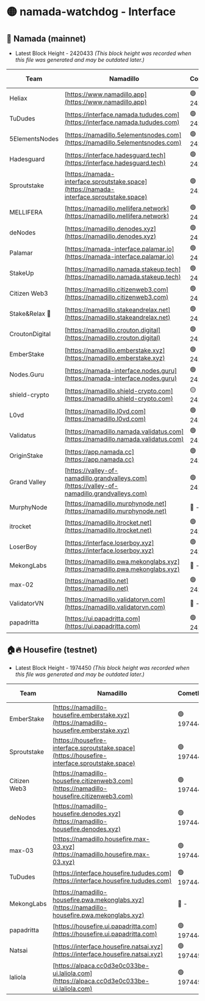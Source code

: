 # 🟡 namada-watchdog - Interface

## 🚀 Namada (mainnet)
- Latest Block Height - 2420433 *(This block height was recorded when this file was generated and may be outdated later.)*

| Team | Namadillo | CometBFT | Indexer | MASP Indexer |
|-|-|-|-|-|
| Heliax | [https://www.namadillo.app](https://www.namadillo.app) | 🟢 2420414 | 🟢 2420414 | 🟢 2420414 |
| TuDudes | [https://interface.namada.tududes.com](https://interface.namada.tududes.com) | 🟢 2420415 | 🟢 2420415 | 🟢 2420415 |
| 5ElementsNodes | [https://namadillo.5elementsnodes.com](https://namadillo.5elementsnodes.com) | 🟢 2420415 | 🟢 2420415 | 🟢 2420415 |
| Hadesguard | [https://interface.hadesguard.tech](https://interface.hadesguard.tech) | 🟢 2420416 | 🟢 2420416 | 🟢 2420416 |
| Sproutstake | [https://namada-interface.sproutstake.space](https://namada-interface.sproutstake.space) | 🟢 2420416 | 🟢 2420416 | 🟢 2420416 |
| MELLIFERA | [https://namadillo.mellifera.network](https://namadillo.mellifera.network) | 🟢 2420417 | 🟢 2420417 | 🟢 2420417 |
| deNodes | [https://namadillo.denodes.xyz](https://namadillo.denodes.xyz) | 🟢 2420418 | 🟢 2420418 | 🟢 2420418 |
| Palamar | [https://namada-interface.palamar.io](https://namada-interface.palamar.io) | 🟢 2420419 | 🟢 2420419 | 🟢 2420418 |
| StakeUp | [https://namadillo.namada.stakeup.tech](https://namadillo.namada.stakeup.tech) | 🟢 2420419 | 🟢 2420419 | 🟢 2420419 |
| Citizen Web3 | [https://namadillo.citizenweb3.com](https://namadillo.citizenweb3.com) | 🟢 2420420 | 🟢 2420420 | 🟢 2420420 |
| Stake&Relax 🦥 | [https://namadillo.stakeandrelax.net](https://namadillo.stakeandrelax.net) | 🟢 2420421 | 🟢 2420421 | 🟢 2420420 |
| CroutonDigital | [https://namadillo.crouton.digital](https://namadillo.crouton.digital) | 🟢 2420422 | 🟢 2420422 | 🟢 2420422 |
| EmberStake | [https://namadillo.emberstake.xyz](https://namadillo.emberstake.xyz) | 🟢 2420422 | 🟢 2420422 | 🟢 2420422 |
| Nodes.Guru | [https://namada-interface.nodes.guru](https://namada-interface.nodes.guru) | 🟢 2420423 | 🟢 2420423 | 🟢 2420423 |
| shield-crypto | [https://namadillo.shield-crypto.com](https://namadillo.shield-crypto.com) | 🟡 2420306 | 🟡 2420257 | 🟡 2420306 |
| L0vd | [https://namadillo.l0vd.com](https://namadillo.l0vd.com) | 🟢 2420424 | 🟢 2420424 | 🟢 2420424 |
| Validatus | [https://namadillo.namada.validatus.com](https://namadillo.namada.validatus.com) | 🟢 2420425 | 🟢 2420425 | 🟢 2420425 |
| OriginStake | [https://app.namada.cc](https://app.namada.cc) | 🟢 2420426 | 🟢 2420426 | 🟢 2420426 |
| Grand Valley | [https://valley-of-namadillo.grandvalleys.com](https://valley-of-namadillo.grandvalleys.com) | 🟢 2420426 | 🟢 2420426 | 🟢 2420426 |
| MurphyNode | [https://namadillo.murphynode.net](https://namadillo.murphynode.net) | 🔴 - | 🔴 - | 🔴 - |
| itrocket | [https://namadillo.itrocket.net](https://namadillo.itrocket.net) | 🟢 2420429 | 🟢 2420429 | 🟢 2420429 |
| LoserBoy | [https://interface.loserboy.xyz](https://interface.loserboy.xyz) | 🟢 2420429 | 🟢 2420429 | 🟢 2420429 |
| MekongLabs | [https://namadillo.pwa.mekonglabs.xyz](https://namadillo.pwa.mekonglabs.xyz) | 🔴 - | 🔴 - | 🔴 - |
| max-02 | [https://namadillo.net](https://namadillo.net) | 🟢 2420430 | 🟢 2420430 | 🟢 2420430 |
| ValidatorVN | [https://namadillo.validatorvn.com](https://namadillo.validatorvn.com) | 🔴 - | 🔴 - | 🔴 - |
| papadritta | [https://ui.papadritta.com](https://ui.papadritta.com) | 🟢 2420433 | 🟢 2420433 | 🟢 2420433 |

## 🏠🔥 Housefire (testnet)
- Latest Block Height - 1974450 *(This block height was recorded when this file was generated and may be outdated later.)*

| Team | Namadillo | CometBFT | Indexer | MASP Indexer |
|-|-|-|-|-|
| EmberStake | [https://namadillo-housefire.emberstake.xyz](https://namadillo-housefire.emberstake.xyz) | 🟢 1974445 | 🟢 1974445 | 🟢 1974445 |
| Sproutstake | [https://housefire-interface.sproutstake.space](https://housefire-interface.sproutstake.space) | 🟢 1974446 | 🟢 1974446 | 🟢 1974446 |
| Citizen Web3 | [https://namadillo-housefire.citizenweb3.com](https://namadillo-housefire.citizenweb3.com) | 🟢 1974447 | 🔴 1887621 | 🟢 1974447 |
| deNodes | [https://namadillo-housefire.denodes.xyz](https://namadillo-housefire.denodes.xyz) | 🟢 1974447 | 🟢 1974447 | 🟢 1974447 |
| max-03 | [https://namadillo.housefire.max-03.xyz](https://namadillo.housefire.max-03.xyz) | 🟢 1974448 | 🟢 1974448 | 🟢 1974448 |
| TuDudes | [https://interface.housefire.tududes.com](https://interface.housefire.tududes.com) | 🟢 1974448 | 🔴 1896505 | 🟢 1974448 |
| MekongLabs | [https://namadillo-housefire.pwa.mekonglabs.xyz](https://namadillo-housefire.pwa.mekonglabs.xyz) | 🔴 - | 🔴 - | 🔴 - |
| papadritta | [https://housefire.ui.papadritta.com](https://housefire.ui.papadritta.com) | 🟢 1974449 | 🟢 1974449 | 🟢 1974449 |
| Natsai | [https://interface.housefire.natsai.xyz](https://interface.housefire.natsai.xyz) | 🟢 1974450 | 🟢 1974450 | 🟢 1974450 |
| laliola | [https://alpaca.cc0d3e0c033be-ui.laliola.com](https://alpaca.cc0d3e0c033be-ui.laliola.com) | 🟢 1974450 | 🟢 1974450 | 🟢 1974450 |


